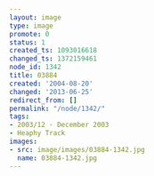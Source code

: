 ```yaml
---
layout: image
type: image
promote: 0
status: 1
created_ts: 1093016618
changed_ts: 1372159461
node_id: 1342
title: 03884
created: '2004-08-20'
changed: '2013-06-25'
redirect_from: []
permalink: "/node/1342/"
tags:
- 2003/12 - December 2003
- Heaphy Track
images:
- src: image/images/03884-1342.jpg
  name: 03884-1342.jpg
---
```


